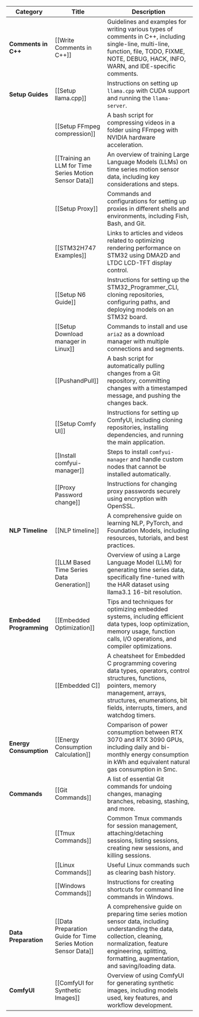 
| **Category**             | **Title**                                                     | **Description**                                                                                                                                                                                                              |
| ------------------------ | ------------------------------------------------------------- | ---------------------------------------------------------------------------------------------------------------------------------------------------------------------------------------------------------------------------- |
| **Comments in C++**      | [[Write Comments in C++]]                                     | Guidelines and examples for writing various types of comments in C++, including single-line, multi-line, function, file, TODO, FIXME, NOTE, DEBUG, HACK, INFO, WARN, and IDE-specific comments.                              |
| **Setup Guides**         | [[Setup llama.cpp]]                                           | Instructions on setting up `llama.cpp` with CUDA support and running the `llama-server`.                                                                                                                                     |
|                          | [[Setup FFmpeg compression]]                                  | A bash script for compressing videos in a folder using FFmpeg with NVIDIA hardware acceleration.                                                                                                                             |
|                          | [[Training an LLM for Time Series Motion Sensor Data]]        | An overview of training Large Language Models (LLMs) on time series motion sensor data, including key considerations and steps.                                                                                              |
|                          | [[Setup Proxy]]                                               | Commands and configurations for setting up proxies in different shells and environments, including Fish, Bash, and Git.                                                                                                      |
|                          | [[STM32H747 Examples]]                                        | Links to articles and videos related to optimizing rendering performance on STM32 using DMA2D and LTDC LCD-TFT display control.                                                                                              |
|                          | [[Setup N6 Guide]]                                            | Instructions for setting up the STM32_Programmer_CLI, cloning repositories, configuring paths, and deploying models on an STM32 board.                                                                                       |
|                          | [[Setup Download manager in Linux]]                           | Commands to install and use `aria2` as a download manager with multiple connections and segments.                                                                                                                            |
|                          | [[PushandPull]]                                               | A bash script for automatically pulling changes from a Git repository, committing changes with a timestamped message, and pushing the changes back.                                                                          |
|                          | [[Setup Comfy UI]]                                            | Instructions for setting up ComfyUI, including cloning repositories, installing dependencies, and running the main application.                                                                                              |
|                          | [[Install comfyui-manager]]                                   | Steps to install `comfyui-manager` and handle custom nodes that cannot be installed automatically.                                                                                                                           |
|                          | [[Proxy Password change]]                                     | Instructions for changing proxy passwords securely using encryption with OpenSSL.                                                                                                                                            |
| **NLP Timeline**         | [[NLP timeline]]                                              | A comprehensive guide on learning NLP, PyTorch, and Foundation Models, including resources, tutorials, and best practices.                                                                                                   |
|                          | [[LLM Based Time Series Data Generation]]                     | Overview of using a Large Language Model (LLM) for generating time series data, specifically fine-tuned with the HAR dataset using llama3.1 16-bit resolution.                                                               |
| **Embedded Programming** | [[Embedded Optimization]]                                     | Tips and techniques for optimizing embedded systems, including efficient data types, loop optimization, memory usage, function calls, I/O operations, and compiler optimizations.                                            |
|                          | [[Embedded C]]                                                | A cheatsheet for Embedded C programming covering data types, operators, control structures, functions, pointers, memory management, arrays, structures, enumerations, bit fields, interrupts, timers, and watchdog timers.   |
| **Energy Consumption**   | [[Energy Consumption Calculation]]                            | Comparison of power consumption between RTX 3070 and RTX 3090 GPUs, including daily and bi-monthly energy consumption in kWh and equivalent natural gas consumption in Smc.                                                  |
| **Commands**             | [[Git Commands]]                                              | A list of essential Git commands for undoing changes, managing branches, rebasing, stashing, and more.                                                                                                                       |
|                          | [[Tmux Commands]]                                             | Common Tmux commands for session management, attaching/detaching sessions, listing sessions, creating new sessions, and killing sessions.                                                                                    |
|                          | [[Linux Commands]]                                            | Useful Linux commands such as clearing bash history.                                                                                                                                                                         |
|                          | [[Windows Commands]]                                          | Instructions for creating shortcuts for command line commands in Windows.                                                                                                                                                    |
| **Data Preparation**     | [[Data Preparation Guide for Time Series Motion Sensor Data]] | A comprehensive guide on preparing time series motion sensor data, including understanding the data, collection, cleaning, normalization, feature engineering, splitting, formatting, augmentation, and saving/loading data. |
| **ComfyUI**              | [[ComfyUI for Synthetic Images]]                              | Overview of using ComfyUI for generating synthetic images, including models used, key features, and workflow development.                                                                                                    |

